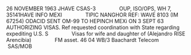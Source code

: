 26 NOVEMBER 1963 JHAVE CSAS-3                OUP, ISO/OPS, WH 7, 35141HAVE INFO MEXI                TIPIC NANGHOR REF: WAVE 8103 (IM 67254) ODACID SENT OM-99 TO HEPINCH MEXi ON 3 SEPT 63 AUTHORIZING VISAS. Ref requested coordination with State regarding expediting U.S. S                Visas for wife and daughter of (Alejandro RISE Arencibia)                FM asset. 46 04 WB/3 Baachardt Telecom                SAS/MOB